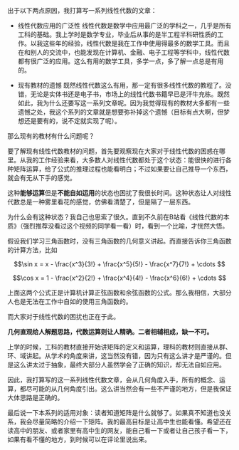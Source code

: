 
出于以下两点原因，我打算写一系列线性代数的文章：

- 线性代数应用的广泛性
线性代数是数学中应用最广泛的学科之一，几乎是所有工科的基础。我上学时是数学专业，毕业后从事的是半工程半科研性质的工作。以我这些年的经验，线性代数是我在工作中使用得最多的数学工具。而且在和别人的交流中，也能发现在计算机、金融、电子工程等学科中，线性代数都有很广泛的应用。这么有用的数学工具，多学一点，多了解一点总是有用的。

- 现有教材的遗憾
既然线性代数这么有用，那一定有很多线性代数的教程了。没错，无论是实体书还是电子书，市场上的线性代数书籍早已是汗牛充栋。既然如此，我为什么还要写这一系列文章呢。因为我觉得现有的教材大多都有一些遗憾之处，我这个系列的文章就是想要弥补掉这个遗憾（目标有点大啊，但梦想还是要有的，说不定就实现了呢）。

那么现有的教材有什么问题呢？

要了解现有线性代数教材的问题，首先要观察现在大家对于线性代数的困惑在哪里。从我的工作经验来看，大多数人对线性代数都处于这个状态：能很快的进行各种矩阵运算，给了公式的推理过程也能看明白；不过如果要让自己推导一个东西，就会有无从下手的感觉。

这种**能够运算**但是**不能自如运用**的状态也困扰了我很长时间。这种状态让人对线性代数总是一种雾里看花的感觉，仿佛看清楚了，但是隔了一层东西。

为什么会有这种状态？我自己也思索了很久。直到不久前在B站看《线性代数的本质》（强烈推荐没看过这个视频的同学看一看）时，看到一个比喻，才恍然大悟。

假设我们学习三角函数时，没有三角函数的几何意义讲起。而直接告诉你三角函数的计算方法，比如

$$\sin x = x - \frac{x^3}{3!} + \frac{x^5}{5!} - \frac{x^7}{7!} + \cdots $$

$$\cos x = 1 - \frac{x^2}{2!} + \frac{x^4}{4!} - \frac{x^6}{6!} + \cdots $$

上面这两个公式正是计算机计算正弦函数和余弦函数的公式。那么我相信，大部分人也是无法在工作中自如的使用三角函数的。

而大家对于线性代数的困扰也正在于此。

**几何直观给人解题思路，代数运算则让人精确。二者相辅相成，缺一不可。**

上学的时候，工科的教材直接开始讲矩阵的定义和运算，理科的教材则直接从群、环、域讲起。从学术的角度来讲，这当然没有错，因为只有这么讲才是严谨的。但是这么讲太过于抽象，最终大部分人虽然学会了正确的知识，却无法自如应用。

因此，我打算写的这一系列线性代数文章，会从几何角度入手，所有的概念、运算，都尽可能的从几何角度引出。这么讲当然会有一些不严谨的地方，但是我保证大体思路是正确的。

最后说一下本系列的适用对象：读者知道矩阵是什么就够了。如果真不知道也没关系，我会尽量简略的介绍一下矩阵。我的最高目标是让高中生也能看懂。希望还在读高中的朋友、或者家里有高中生的网友，能自己看一下或者让自己孩子看一下，如果有看不懂的地方，到时候可以在评论里说出来。
